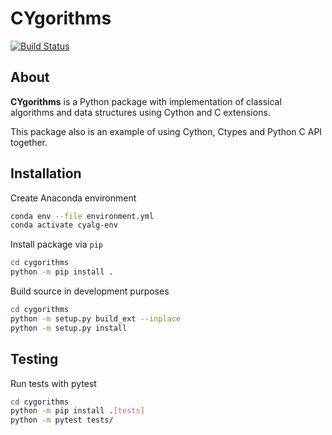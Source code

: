CYgorithms
==========

[![Build Status](https://github.com/gittasche/cygorithms/actions/workflows/build.yml/badge.svg)](https://github.com/gittasche/cygorithms/actions)

About
-----

**CYgorithms** is a Python package with implementation of classical algorithms and data
structures using Cython and C extensions.

This package also is an example of using Cython, Ctypes and Python C API together.

Installation
------------

Create Anaconda environment

```bash
conda env --file environment.yml
conda activate cyalg-env
```

Install package via ``pip``

```bash
cd cygorithms
python -m pip install .
```

Build source in development purposes

```bash
cd cygorithms
python -m setup.py build_ext --inplace
python -m setup.py install
```

Testing
-------

Run tests with pytest

```bash
cd cygorithms
python -m pip install .[tests]
python -m pytest tests/
```
